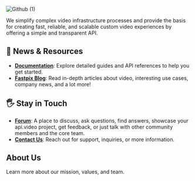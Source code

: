 ![Github (1)](https://github.com/user-attachments/assets/67249ccf-79e7-430e-bfb4-081e0558867d)

We simplify complex video infrastructure processes and provide the basis for creating fast, reliable, and scalable custom video experiences by offering a simple and transparent API.
 
## 📃 News & Resources
 
- **[Documentation](https://docs.fastpix.io/)**: Explore detailed guides and API references to help you get started.
- **[Fastpix Blog](https://www.fastpix.io/resources/blogs)**: Read in-depth articles about video, interesting use cases, company news, and a lot more!
  
 
## 🖐️ Stay in Touch
 
- **[Forum](#)**: A place to discuss, ask questions, find answers, showcase your api.video project, get feedback, or just talk with other community members and the core team.
- **[Contact Us](https://www.fastpix.io/contact-us)**: Reach out for support, inquiries, or more information.

 
## About Us
 
Learn more about our mission, values, and team.
